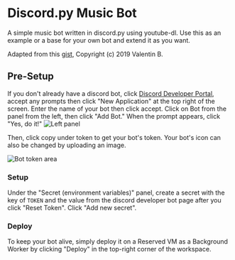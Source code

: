# Discord.py Music Bot

A simple music bot written in discord.py using youtube-dl. Use this as an example or a base for your own bot and extend it as you want.

Adapted from this [gist](https://gist.github.com/vbe0201/ade9b80f2d3b64643d854938d40a0a2d), Copyright (c) 2019 Valentin B.

## Pre-Setup

If you don't already have a discord bot, click [Discord Developer Portal](https://discordapp.com/developers/), accept any prompts then click "New Application" at the top right of the screen.  Enter the name of your bot then click accept.  Click on Bot from the panel from the left, then click "Add Bot."  When the prompt appears, click "Yes, do it!"
![Left panel](https://i.imgur.com/hECJYWK.png)

Then, click copy under token to get your bot's token. Your bot's icon can also be changed by uploading an image.

![Bot token area](https://i.imgur.com/da0ktMC.png)

### Setup

Under the "Secret (environment variables)" panel, create a secret
with the key of `TOKEN` and the value from the discord developer bot
page after you click "Reset Token". Click "Add new secret".

### Deploy

To keep your bot alive, simply deploy it on a Reserved VM as a Background Worker by clicking "Deploy" in the top-right corner of the workspace.
